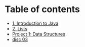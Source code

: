 # Table of contents

* [1. Introduction to Java](README.md)
* [2. Lists](2.-lists.md)
* [Project 1: Data Structures](project-1.md)
* [disc 03](disc-03.md)
